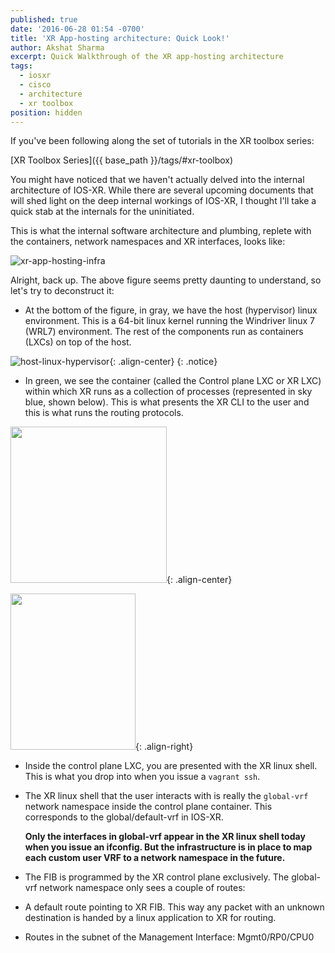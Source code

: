 ```yaml
---
published: true
date: '2016-06-28 01:54 -0700'
title: 'XR App-hosting architecture: Quick Look!'
author: Akshat Sharma
excerpt: Quick Walkthrough of the XR app-hosting architecture
tags:
  - iosxr
  - cisco
  - architecture
  - xr toolbox
position: hidden
---
```

If you've been following along the set of tutorials in the XR toolbox series:  

>
[XR Toolbox Series]({{ base_path }}/tags/#xr-toolbox)
  
  
You might have noticed that we haven't actually delved into the internal architecture of IOS-XR. While there are several upcoming documents that will shed light on the deep internal workings of IOS-XR, I thought I'll take a  quick stab at the internals for the uninitiated.

This is what the internal software architecture and plumbing, replete with the containers, network namespaces and XR interfaces, looks like:  

![xr-app-hosting-infra](https://xrdocs.github.io/xrdocs-images/assets/images/xr-app-hosting-infra-basic.png)  

  
Alright, back up. The above figure seems pretty daunting to understand, so let's try to deconstruct it:  
  
*  At the bottom of the figure, in gray, we have the host (hypervisor) linux environment. This is a 64-bit linux kernel running the Windriver linux 7 (WRL7) environment. The rest of the components run as containers (LXCs) on top of the host.    

  ![host-linux-hypervisor](https://xrdocs.github.io/xrdocs-images/assets/images/host_linux_hypervisor.png){: .align-center}
{: .notice}

*  In green, we see the container (called the Control plane LXC or XR LXC) within which XR runs as a collection of processes (represented in sky blue, shown below). This is what presents the XR CLI to the user and this is what runs the routing protocols.  
  
  
  <img src="https://xrdocs.github.io/xrdocs-images/assets/images/xr-control-plane.png" width="250" height="250" />{: .align-center}


<img src="https://xrdocs.github.io/xrdocs-images/assets/images/xr-global-vrf-ns.png" width="200" height="250" />{: .align-right}  
*  Inside the control plane LXC, you are presented with the XR linux shell. This is what you drop into when you issue a `vagrant ssh`.   
  
  
  
*  The XR linux shell that the user interacts with is really the `global-vrf` network namespace inside the control plane container. This corresponds to the global/default-vrf in IOS-XR.  

   **Only the interfaces in global-vrf appear in the XR linux shell today when you issue an 
   ifconfig. But the infrastructure is in place to map each custom user VRF to a network namespace 
   in the future.**    


*  The FIB is programmed by the XR control plane exclusively. The global-vrf network namespace only sees a couple of routes:  
  *  A default route pointing to XR FIB. This way any packet with an unknown destination is handed by a linux application to XR for routing.  
  *  Routes in the subnet of the Management Interface:  Mgmt0/RP0/CPU0

